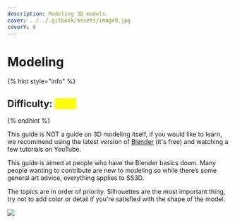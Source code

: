 ```yaml
---
description: Modeling 3D models.
cover: ../../.gitbook/assets/image8.jpg
coverY: 0
---
```


# Modeling

{% hint style="info" %}
## Difficulty: <mark style="color:yellow;">**Easy**</mark>
{% endhint %}

This guide is NOT a guide on 3D modeling itself, if you would like to learn, we recommend using the latest version of [Blender](https://www.blender.org/) (it's free) and watching a few tutorials on YouTube.

This guide is aimed at people who have the Blender basics down. Many people wanting to contribute are new to modeling so while there’s some general art advice, everything applies to SS3D.

The topics are in order of priority. Silhouettes are the most important thing, try not to add color or detail if you're satisfied with the shape of the model.

![](https://lh3.googleusercontent.com/rLVBSQswtQWW-I957hiAefwoAENQin03b6se0Xrch\_re36osbpJXy5tQ5ejBoeIBvQs9eUywRVV7cbvKm5qwOUySIAuQRapTNQ3G-dmr-1dJoUQgkTHXUkXRZXMa2xK207PGaw-kQZ\_Oxi-mXZqRrA)
